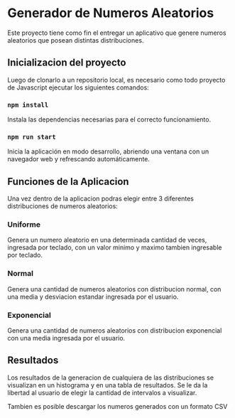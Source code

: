 # Generador de Numeros Aleatorios
Este proyecto tiene como fin el entregar un aplicativo que genere numeros aleatorios que posean distintas distribuciones.

## Inicializacion del proyecto

Luego de clonarlo a un repositorio local, es necesario como todo proyecto de Javascript ejecutar los siguientes comandos:

### `npm install`
Instala las dependencias necesarias para el correcto funcionamiento.

### `npm run start`
Inicia la aplicación en modo desarrollo, abriendo una ventana con un navegador web y refrescando automáticamente.

## Funciones de la Aplicacion
Una vez dentro de la aplicacion podras elegir entre 3 diferentes distribuciones de numeros aleatorios:

### Uniforme
Genera un numero aleatorio en una determinada cantidad de veces, ingresada por teclado, con un valor minimo y maximo tambien ingresable por teclado.

### Normal

Genera una cantidad de numeros aleatorios con distribucion normal, con una media y desviacion estandar ingresada por el usuario.

### Exponencial

Genera una cantidad de numeros aleatorios con distribucion exponencial con una media ingresada por el usuario.

## Resultados
Los resultados de la generacion de cualquiera de las distribuciones se visualizan en un histograma y en una tabla de resultados. Se le da la libertad al usuario de elegir la cantidad de intervalos a visualizar.

Tambien es posible descargar los numeros generados con un formato CSV